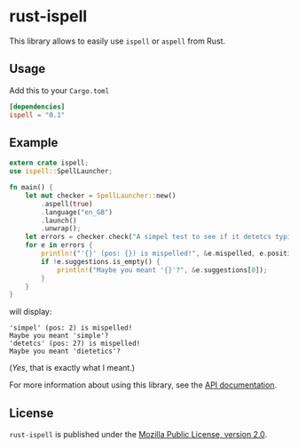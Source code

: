 rust-ispell 
===========

This library allows to easily use `ispell` or `aspell` from Rust.

Usage
-----

Add this to your `Cargo.toml`

```toml
[dependencies]
ispell = "0.1"
```

Example
-------

```rust
extern crate ispell;
use ispell::SpellLauncher;

fn main() {
    let mut checker = SpellLauncher::new()
        .aspell(true)
        .language("en_GB")
        .launch()
        .unwrap();
    let errors = checker.check("A simpel test to see if it detetcs typing errors").unwrap();
    for e in errors {
        println!("'{}' (pos: {}) is mispelled!", &e.mispelled, e.position);
        if !e.suggestions.is_empty() {
            println!("Maybe you meant '{}'?", &e.suggestions[0]);
        }
    }
}
```

will display:

```
'simpel' (pos: 2) is mispelled!
Maybe you meant 'simple'?
'detetcs' (pos: 27) is mispelled!
Maybe you meant 'dietetics'?
```

(*Yes*, that is exactly what I meant.)

For more information about using this library, see the [API documentation](https://lise-henry.github.io/rust-ispell/ispell/).

License 
-------

`rust-ispell` is published under the [Mozilla Public License, version 2.0](https://www.mozilla.org/en-US/MPL/2.0/).
